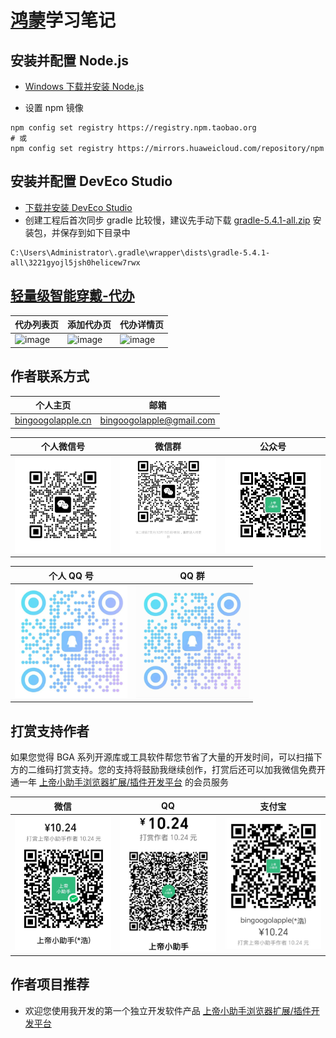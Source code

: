 # [鸿蒙](https://developer.harmonyos.com/cn/documentation)学习笔记

## 安装并配置 Node.js

- [Windows 下载并安装 Node.js](https://developer.harmonyos.com/cn/develop/deveco-studio#download)

- 设置 npm 镜像

```shell
npm config set registry https://registry.npm.taobao.org
# 或
npm config set registry https://mirrors.huaweicloud.com/repository/npm
```

## 安装并配置 DevEco Studio

- [下载并安装 DevEco Studio](https://developer.harmonyos.com/cn/develop/deveco-studio#download)
- 创建工程后首次同步 gradle 比较慢，建议先手动下载 [gradle-5.4.1-all.zip](https://gradle.org/next-steps/?version=5.4.1&format=all) 安装包，并保存到如下目录中

```shell
C:\Users\Administrator\.gradle\wrapper\dists\gradle-5.4.1-all\3221gyojl5jsh0helicew7rwx
```

## [轻量级智能穿戴-代办](https://github.com/bingoogolapple/HarmonyOS-Note/tree/master/wearable_lite)

| 代办列表页 | 添加代办页 | 代办详情页 |
| ------------ | ------------- | ------------- |
| ![image](https://user-images.githubusercontent.com/8949716/93716516-dbda1e00-fba2-11ea-97cf-2b60c29668a3.png) | ![image](https://user-images.githubusercontent.com/8949716/93716539-f4e2cf00-fba2-11ea-9c8c-35c5093fd42c.png) | ![image](https://user-images.githubusercontent.com/8949716/93716558-062bdb80-fba3-11ea-9e89-90818cffa5e8.png) |

## 作者联系方式

| 个人主页 | 邮箱 |
| ------------- | ------------ |
| <a  href="https://www.bingoogolapple.cn" target="_blank">bingoogolapple.cn</a>  | <a href="mailto:bingoogolapple@gmail.com" target="_blank">bingoogolapple@gmail.com</a> |

| 个人微信号 | 微信群 | 公众号 |
| ------------ | ------------ | ------------ |
| <img width="180" alt="个人微信号" src="https://github.com/bingoogolapple/bga-god-assistant-config/raw/main/images/BGAQrCode.png"> | <img width="180" alt="微信群" src="https://github.com/bingoogolapple/bga-god-assistant-config/raw/main/images/WeChatGroup1QrCode.jpg"> | <img width="180" alt="公众号" src="https://github.com/bingoogolapple/bga-god-assistant-config/raw/main/images/GongZhongHao.png"> |

| 个人 QQ 号 | QQ 群 |
| ------------ | ------------ |
| <img width="180" alt="个人 QQ 号" src="https://github.com/bingoogolapple/bga-god-assistant-config/raw/main/images/BGAQQQrCode.jpg"> | <img width="180" alt="QQ 群" src="https://github.com/bingoogolapple/bga-god-assistant-config/raw/main/images/QQGroup1QrCode.jpg"> |

## 打赏支持作者

如果您觉得 BGA 系列开源库或工具软件帮您节省了大量的开发时间，可以扫描下方的二维码打赏支持。您的支持将鼓励我继续创作，打赏后还可以加我微信免费开通一年 [上帝小助手浏览器扩展/插件开发平台](https://github.com/bingoogolapple/bga-god-assistant-config) 的会员服务

| 微信 | QQ | 支付宝 |
| ------------- | ------------- | ------------- |
| <img width="180" alt="微信" src="https://github.com/bingoogolapple/bga-god-assistant-config/raw/main/images/donate-wechat.jpg"> | <img width="180" alt="QQ" src="https://github.com/bingoogolapple/bga-god-assistant-config/raw/main/images/donate-qq.jpg"> | <img width="180" alt="支付宝" src="https://github.com/bingoogolapple/bga-god-assistant-config/raw/main/images/donate-alipay.jpg"> |

## 作者项目推荐

* 欢迎您使用我开发的第一个独立开发软件产品 [上帝小助手浏览器扩展/插件开发平台](https://github.com/bingoogolapple/bga-god-assistant-config)
